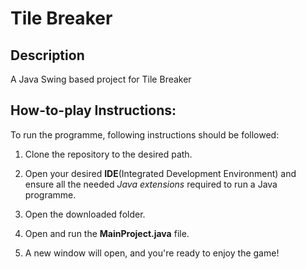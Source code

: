 # Tile Breaker
## Description
A Java Swing based project for Tile Breaker

## How-to-play Instructions:
To run the programme, following instructions should be followed:
1. Clone the repository to the desired path.

2. Open your desired **IDE**(Integrated Development Environment) and ensure all the needed *Java extensions* required to run a Java programme.

3. Open the downloaded folder.

4. Open and run the **MainProject.java** file.

5. A new window will open, and you're ready to enjoy the game!